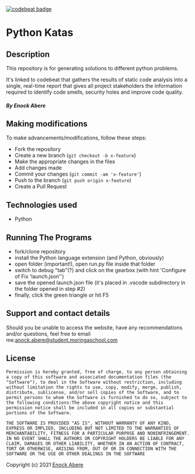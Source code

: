 [![codebeat badge](https://codebeat.co/badges/7bbb17b5-2cde-4108-aac0-eefcd439cf9f)](https://codebeat.co/projects/github-com-enockabere-python-katas-master)
# Python Katas
## Description
This repository is for generating solutions to different python problems. 

It's linked to codebeat that gathers the results of static code analysis into a single, real-time report that gives all project stakeholders the information required to identify code smells, security holes and improve code quality.

##### By Enock Abere 

## Making modifications
To make advancements/modifications, follow these steps:

- Fork the repository
- Create a new branch (`git checkout -b x-feature`)
- Make the appropriate changes in the files
- Add changes made
- Commit your changes (`git commit -am 'x-feature'`)
- Push to the branch (`git push origin x-feature`)
- Create a Pull Request 
## Technologies used
- Python
## Running The Programs
- fork/clone repository
- install the Python language extension (and Python, obviously)
- open folder (important!), open run.py file inside that folder
- switch to debug "tab"(?) and click on the gearbox (with hint 'Configure of Fix 'launch.json'')
- save the opened launch.json file (it's placed in .vscode subdirectory in the folder opened in step #2)
- finally, click the green triangle or hit F5
## Support and contact details

Should you be unable to access the website, have any recommendations and/or questions, feel free to email me:[anock.abere@student.moringaschool.com](mailto:anock.abere@student.moringaschool.com)


## License
    ​Permission is hereby granted, free of charge, to any person obtaining a copy of this software and associated documentation files (the "Software"), to deal in the Software without restriction, including without limitation the rights to use, copy, modify, merge, publish, distribute, sublicense, and/or sell copies of the Software, and to permit persons to whom the Software is furnished to do so, subject to the following conditions:​The above copyright notice and this permission notice shall be included in all copies or substantial portions of the Software.

    ​THE SOFTWARE IS PROVIDED "AS IS", WITHOUT WARRANTY OF ANY KIND, EXPRESS OR IMPLIED, INCLUDING BUT NOT LIMITED TO THE WARRANTIES OF MERCHANTABILITY, FITNESS FOR A PARTICULAR PURPOSE AND NONINFRINGEMENT. IN NO EVENT SHALL THE AUTHORS OR COPYRIGHT HOLDERS BE LIABLE FOR ANY CLAIM, DAMAGES OR OTHER LIABILITY, WHETHER IN AN ACTION OF CONTRACT, TORT OR OTHERWISE, ARISING FROM, OUT OF OR IN CONNECTION WITH THE SOFTWARE OR THE USE OR OTHER DEALINGS IN THE SOFTWARE

Copyright (c) 2021 [Enock Abere](https://github.com/enockabere) 